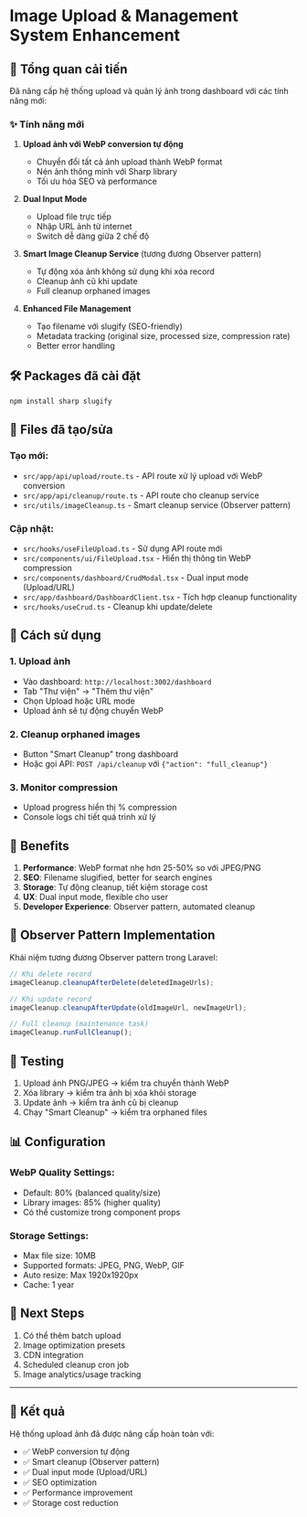 # Image Upload & Management System Enhancement

## 🎯 Tổng quan cải tiến

Đã nâng cấp hệ thống upload và quản lý ảnh trong dashboard với các tính năng mới:

### ✨ Tính năng mới

1. **Upload ảnh với WebP conversion tự động**
   - Chuyển đổi tất cả ảnh upload thành WebP format
   - Nén ảnh thông minh với Sharp library
   - Tối ưu hóa SEO và performance

2. **Dual Input Mode** 
   - Upload file trực tiếp
   - Nhập URL ảnh từ internet
   - Switch dễ dàng giữa 2 chế độ

3. **Smart Image Cleanup Service** (tương đương Observer pattern)
   - Tự động xóa ảnh không sử dụng khi xóa record
   - Cleanup ảnh cũ khi update
   - Full cleanup orphaned images

4. **Enhanced File Management**
   - Tạo filename với slugify (SEO-friendly)
   - Metadata tracking (original size, processed size, compression rate)
   - Better error handling

## 🛠️ Packages đã cài đặt

```bash
npm install sharp slugify
```

## 📁 Files đã tạo/sửa

### Tạo mới:
- `src/app/api/upload/route.ts` - API route xử lý upload với WebP conversion
- `src/app/api/cleanup/route.ts` - API route cho cleanup service  
- `src/utils/imageCleanup.ts` - Smart cleanup service (Observer pattern)

### Cập nhật:
- `src/hooks/useFileUpload.ts` - Sử dụng API route mới
- `src/components/ui/FileUpload.tsx` - Hiển thị thông tin WebP compression
- `src/components/dashboard/CrudModal.tsx` - Dual input mode (Upload/URL)
- `src/app/dashboard/DashboardClient.tsx` - Tích hợp cleanup functionality
- `src/hooks/useCrud.ts` - Cleanup khi update/delete

## 🔧 Cách sử dụng

### 1. Upload ảnh
- Vào dashboard: `http://localhost:3002/dashboard`
- Tab "Thư viện" → "Thêm thư viện"
- Chọn Upload hoặc URL mode
- Upload ảnh sẽ tự động chuyển WebP

### 2. Cleanup orphaned images
- Button "Smart Cleanup" trong dashboard
- Hoặc gọi API: `POST /api/cleanup` với `{"action": "full_cleanup"}`

### 3. Monitor compression
- Upload progress hiển thị % compression
- Console logs chi tiết quá trình xử lý

## 🎯 Benefits

1. **Performance**: WebP format nhẹ hơn 25-50% so với JPEG/PNG
2. **SEO**: Filename slugified, better for search engines  
3. **Storage**: Tự động cleanup, tiết kiệm storage cost
4. **UX**: Dual input mode, flexible cho user
5. **Developer Experience**: Observer pattern, automated cleanup

## 🔄 Observer Pattern Implementation

Khái niệm tương đương Observer pattern trong Laravel:

```typescript
// Khi delete record
imageCleanup.cleanupAfterDelete(deletedImageUrls);

// Khi update record  
imageCleanup.cleanupAfterUpdate(oldImageUrl, newImageUrl);

// Full cleanup (maintenance task)
imageCleanup.runFullCleanup();
```

## 🧪 Testing

1. Upload ảnh PNG/JPEG → kiểm tra chuyển thành WebP
2. Xóa library → kiểm tra ảnh bị xóa khỏi storage
3. Update ảnh → kiểm tra ảnh cũ bị cleanup
4. Chạy "Smart Cleanup" → kiểm tra orphaned files

## 📊 Configuration

### WebP Quality Settings:
- Default: 80% (balanced quality/size)
- Library images: 85% (higher quality)
- Có thể customize trong component props

### Storage Settings:
- Max file size: 10MB
- Supported formats: JPEG, PNG, WebP, GIF
- Auto resize: Max 1920x1920px
- Cache: 1 year

## 🚀 Next Steps

1. Có thể thêm batch upload
2. Image optimization presets
3. CDN integration
4. Scheduled cleanup cron job
5. Image analytics/usage tracking

---

## 🎉 Kết quả

Hệ thống upload ảnh đã được nâng cấp hoàn toàn với:
- ✅ WebP conversion tự động
- ✅ Smart cleanup (Observer pattern)
- ✅ Dual input mode (Upload/URL)
- ✅ SEO optimization
- ✅ Performance improvement
- ✅ Storage cost reduction